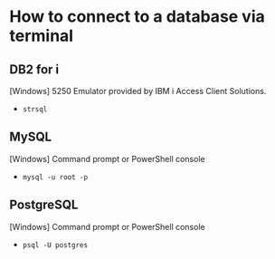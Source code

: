 # How to connect to a database via terminal

## DB2 for i

\[Windows\]
5250 Emulator provided by IBM i Access Client Solutions.
* `strsql`



## MySQL

\[Windows\]
Command prompt or PowerShell console
* `mysql -u root -p`



## PostgreSQL

\[Windows\]
Command prompt or PowerShell console
* `psql -U postgres`